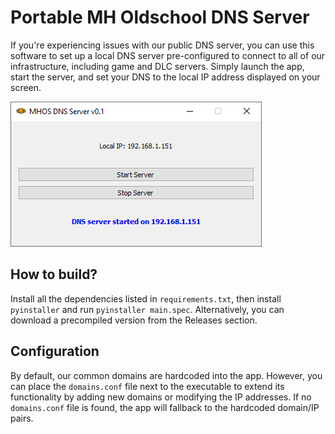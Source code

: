 # Portable MH Oldschool DNS Server

If you're experiencing issues with our public DNS server, you can use this software to set up a local DNS server pre-configured to connect to all of our infrastructure, including game and DLC servers. Simply launch the app, start the server, and set your DNS to the local IP address displayed on your screen.

![Screenshot](.github/screenshot.png)

## How to build?

Install all the dependencies listed in `requirements.txt`, then install `pyinstaller` and run `pyinstaller main.spec`. Alternatively, you can download a precompiled version from the Releases section.

## Configuration

By default, our common domains are hardcoded into the app. However, you can place the `domains.conf` file next to the executable to extend its functionality by adding new domains or modifying the IP addresses. If no `domains.conf` file is found, the app will fallback to the hardcoded domain/IP pairs.
